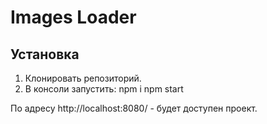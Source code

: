 # Images Loader

## Установка

1. Клонировать репозиторий.
2. В консоли запустить:
 npm i
 npm start

По адресу http://localhost:8080/ - будет доступен проект.